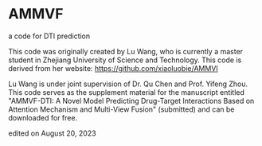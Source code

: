 # AMMVF
a code for DTI prediction

This code was originally created by Lu Wang, who is currently a master student in Zhejiang University of Science and Technology.
This code is derived from her website: https://github.com/xiaoluobie/AMMVI

Lu Wang is under joint supervision of Dr. Qu Chen and Prof. Yifeng Zhou.
This code serves as the supplement material for the manuscript entitled "AMMVF-DTI: A Novel Model Predicting Drug-Target Interactions Based on Attention Mechanism and Multi-View Fusion" (submitted) and can be downloaded for free.

edited on August 20, 2023
